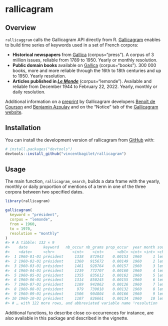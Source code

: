 
<!-- README.md is generated from README.Rmd. Please edit that file -->

# rallicagram

<!-- badges: start -->
<!-- badges: end -->

## Overview

`rallicaggram` calls the Gallicagram API directly from R.
[Gallicagram](https://shiny.ens-paris-saclay.fr/app/gallicagram) enables
to build time series of keywords used in a set of French corpora:

- **Historical newspapers** from [Gallica](https://gallica.bnf.fr/)
  (corpus=“press”). A corpus of 3 million issues, reliable from 1789
  to 1950. Yearly or monthly resolution.
- **Public domain books** available on
  [Gallica](https://gallica.bnf.fr/) (corpus=“books”). 300 000 books,
  more and more reliable through the 16th to 18th centuries and up
  to 1950. Yearly resolution.
- **Articles published in [*Le Monde*](https://www.lemonde.fr/)**
  (corpus=“lemonde”). Available and reliable from December 1944 to
  February 22, 2022. Yearly, monthly or daily resolution.

Additional information on a
[preprint](https://osf.io/preprints/socarxiv/84bf3/) by Gallicagram
developers [Benoît de Courson](https://regicid.github.io/) and [Benjamin
Azoulay](https://benjamin-azoulay.my.canva.site/) and on the “Notice”
tab of the [Gallicagram
website](https://shiny.ens-paris-saclay.fr/app/gallicagram).

## Installation

You can install the development version of rallicagram from
[GitHub](https://github.com/vincentbagilet/rallicagram) with:

``` r
# install.packages("devtools")
devtools::install_github("vincentbagilet/rallicagram")
```

## Usage

The main function, `rallicagram_search`, builds a data frame with the
yearly, monthly or daily proportion of mentions of a term in one of the
three corpora between two specified dates.

``` r
library(rallicagram)

gallicagram(
  keyword = "président", 
  corpus = "lemonde", 
  from = 1960, 
  to = 1970,
  resolution = "monthly"
)
#> # A tibble: 132 × 9
#>    date       keyword   nb_occur nb_grams prop_occur  year month source  resol…¹
#>    <date>     <chr>        <int>    <int>      <dbl> <int> <int> <chr>   <chr>  
#>  1 1960-01-01 président     1338   872943    0.00153  1960     1 lemonde monthly
#>  2 1960-02-01 président     1360   915672    0.00149  1960     2 lemonde monthly
#>  3 1960-03-01 président     1461   928764    0.00157  1960     3 lemonde monthly
#>  4 1960-04-01 président     1239   772707    0.00160  1960     4 lemonde monthly
#>  5 1960-05-01 président     1355   835612    0.00162  1960     5 lemonde monthly
#>  6 1960-06-01 président     1314   850245    0.00155  1960     6 lemonde monthly
#>  7 1960-07-01 président     1189   942062    0.00126  1960     7 lemonde monthly
#>  8 1960-08-01 président      979   739018    0.00132  1960     8 lemonde monthly
#>  9 1960-09-01 président     1506   904804    0.00166  1960     9 lemonde monthly
#> 10 1960-10-01 président     1107   826661    0.00134  1960    10 lemonde monthly
#> # … with 122 more rows, and abbreviated variable name ¹​resolution
```

Additional functions, to describe close co-occurrences for instance, are
also available in this package and described in the vignette.
